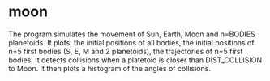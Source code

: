 # moon
The program simulates the movement of Sun, Earth, Moon and n=BODIES planetoids. 
   It plots:
   the initial positions of all bodies,
   the initial positions of n=5 first bodies (S, E, M and 2 planetoids),
   the trajectories of n=5 first bodies,
   It detects collisions when a platetoid is closer than DIST_COLLISION to Moon.
   It then plots
   a histogram of the angles of collisions.
